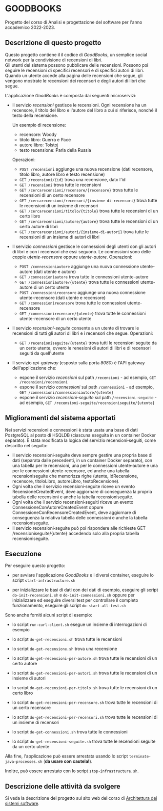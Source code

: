 # GOODBOOKS

Progetto del corso di Analisi e progettazione del software per l'anno accademico 2022-2023. 


## Descrizione di questo progetto 

Questo progetto contiene il il codice di *GoodBooks*, 
un semplice social network per la condivisione di recensioni di libri.  
Gli utenti del sistema possono pubblicare delle recensioni. 
Possono poi seguire le recensioni di specifici recensori e di specifici autori di libri.  
Quando un utente accede alla pagina delle recensioni che segue, gli vengono mostrate le recensioni dei recensori e degli autori di libri che segue. 

L'applicazione *GoodBooks* è composta dai seguenti microservizi: 

* Il servizio *recensioni* gestisce le recensioni. 
  Ogni recensione ha un recensore, il titolo del libro e l'autore del libro a cui si riferisce, nonché il testo della recensione. 
  
  Un esempio di recensione: 
  * recensore: Woody
  * titolo libro: Guerra e Pace 
  * autore libro: Tolstoj
  * testo recensione: Parla della Russia
  
  Operazioni: 
  * `POST /recensioni` aggiunge una nuova recensione (dati recensore, titolo libro, autore libro e testo recensione)
  * `GET /recensioni/{id}` trova una recensione, dato l'id 
  * `GET /recensioni` trova tutte le recensioni
  * `GET /cercarecensioni/recensore/{recensore}` trova tutte le recensioni di un certo recensore
  * `GET /cercarecensioni/recensori/{insieme-di-recensori}` trova tutte le recensioni di un insieme di recensori 
  * `GET /cercarecensioni/titolo/{titolo}` trova tutte le recensioni di un certo libro
  * `GET /cercarecensioni/autore/{autore}` trova tutte le recensioni di un certo autore di libri
  * `GET /cercarecensioni/autori/{insieme-di-autori}` trova tutte le recensioni di un insieme di autori di libri 
  
* Il servizio *connessioni* gestisce le connessioni degli utenti con gli autori di libri e con i recensori che essi seguono. 
  Le connessioni sono delle coppie *utente-recensore* oppure *utente-autore*. 
  Operazioni: 
  * `POST /connessioniautore` aggiunge una nuova connessione utente-autore (dati utente e autore)
  * `GET /connessioniautore` trova tutte le connessioni utente-autore
  * `GET /connessioniautore/{utente}` trova tutte le connessioni utente-autore di un certo utente
  * `POST /connessionirecensore` aggiunge una nuova connessione utente-recensore (dati utente e recensore)
  * `GET /connessionirecensore` trova tutte le connessioni utente-recensore
  * `GET /connessionirecensore/{utente}` trova tutte le connessioni utente-recensore di un certo utente

* Il servizio *recensioni-seguite* consente a un utente di trovare le recensioni di tutti gli autori di libri e i recensori che segue. 
  Operazioni: 
  * `GET /recensioniseguite/{utente}` trova tutti le recensioni seguite da un certo utente, ovvero le renesioni di autori di libri e di recensori seguiti da quell'utente
  
* Il servizio *api-gateway* (esposto sulla porta *8080*) è l'API gateway dell'applicazione che: 
  * espone il servizio *recensioni* sul path `/recensioni` - ad esempio, `GET /recensioni/recensioni`
  * espone il servizio *connessioni* sul path `/connessioni` - ad esempio, `GET /connessioni/connessioniautore/{utente}`
  * espone il servizio *recensioni-seguite* sul path `/recensioni-seguite` - ad esempio, `GET /recensioni-seguite/recensioniseguite/{utente}`


## Miglioramenti del sistema apportati
Nei servizi recensioni e connessioni è stata usata una base di dati PostgreSQL al posto di HSQLDB (ciascuna eseguita in un container Docker separato).
È stata modificata la logica del servizio recensioni‐seguiti, come descritto nel seguito:
* Il servizio recensioni‐seguite deve sempre gestire una propria base di dati (separata dalle 
precedenti, in un container Docker separato), con una tabella per le recensioni, una per le 
connessioni utente‐autore e una per le connessioni utente‐recensore, ed anche una tabella 
recensioniseguite che memorizza righe (utente, idRecensione, recensore, titoloLibro, 
autoreLibro, testoRecensione).  
* Ogni volta che il servizio recensioni‐seguite riceve un evento RecensioneCreatedEvent, deve 
aggiornare di conseguenza la propria tabella delle recensioni e anche la tabella 
recensioniseguite.  
* Ogni volta che il servizio recensioni‐seguiti riceve un evento 
ConnessioneConAutoreCreatedEvent oppure ConnessioneConRecensoreCreatedEvent, deve 
aggiornare di conseguenza la relativa tabella delle connessioni e anche la tabella 
recensioniseguite.  
* Il servizio recensioni‐seguite può poi rispondere alle richieste GET 
/recensioniseguite/{utente} accedendo solo alla propria tabella recensioniseguite.  

## Esecuzione 

Per eseguire questo progetto: 

* per avviare l'applicazione *GoodBooks* e i diversi container, eseguire lo script `start-infrastructure.sh` 

* per inizializzare le basi di dati con dei dati di esempio, eseguire gli script `do-init-recensioni.sh` e `do-init-connessioni.sh`
  oppure per inizializzare ed eseguire diversi test per controllare il completo funzionamento, eseguire gli script `do-start-all-test.sh`


Sono anche forniti alcuni script di esempio: 

* lo script `run-curl-client.sh` esegue un insieme di interrogazioni di esempio 

* lo script `do-get-recensioni.sh` trova tutte le recensioni 

* lo script `do-get-recensione.sh` trova una recensione 

* lo script `do-get-recensioni-per-autore.sh` trova tutte le recensioni di un certo autore 

* lo script `do-get-recensioni-per-autori.sh` trova tutte le recensioni di un insieme di autori  

* lo script `do-get-recensioni-per-titolo.sh` trova tutte le recensioni di un certo libro

* lo script `do-get-recensioni-per-recensore.sh` trova tutte le recensioni di un certo recensore 

* lo script `do-get-recensioni-per-recensori.sh` trova tutte le recensioni di un insieme di recensori  

* lo script `do-get-connessioni.sh` trova tutte le connessioni 

* lo script `do-get-recensioni-seguite.sh` trova tutte le recensioni seguite da un certo utente 

Alla fine, l'applicazione può essere arrestata usando lo script `terminate-java-processes.sh` (**da usare con cautela!**). 

Inoltre,  può essere arrestato con lo script `stop-infrastructure.sh`. 


## Descrizione delle attività da svolgere 

Si veda la descrizione del progetto sul sito web del corso di [Architettura dei sistemi software](http://cabibbo.dia.uniroma3.it/asw/).
